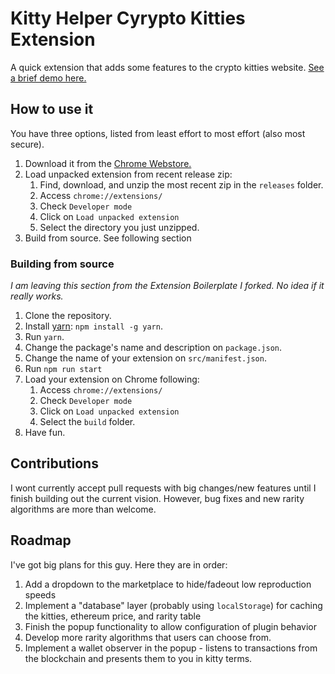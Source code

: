 # Kitty Helper Cyrypto Kitties Extension

A quick extension that adds some features to the crypto kitties website. [See a brief demo here.](https://gfycat.com/gifs/detail/GrotesqueYellowBlowfish)

## How to use it
You have three options, listed from least effort to most effort (also most secure).

1. Download it from the [Chrome Webstore.](https://chrome.google.com/webstore/detail/kitty-helper/dceabgpbnaimhibdgjdhgbabiocgimhb)
2. Load unpacked extension from recent release zip:
    1. Find, download, and unzip the most recent zip in the `releases` folder.
    2. Access `chrome://extensions/`
    3. Check `Developer mode`
    4. Click on `Load unpacked extension`
    5. Select the directory you just unzipped.
3. Build from source. See following section

### Building from source
*I am leaving this section from the Extension Boilerplate I forked. No idea if it really works.*

1. Clone the repository.
2. Install [yarn](https://yarnpkg.com): `npm install -g yarn`.
3. Run `yarn`.
4. Change the package's name and description on `package.json`.
5. Change the name of your extension on `src/manifest.json`.
6. Run `npm run start`
7. Load your extension on Chrome following:
    1. Access `chrome://extensions/`
    2. Check `Developer mode`
    3. Click on `Load unpacked extension`
    4. Select the `build` folder.
8. Have fun.

## Contributions
I wont currently accept pull requests with big changes/new features until I finish building out the current vision.
However, bug fixes and new rarity algorithms are more than welcome. 

## Roadmap
I've got big plans for this guy. Here they are in order:
1. Add a dropdown to the marketplace to hide/fadeout low reproduction speeds
2. Implement a "database" layer (probably using `localStorage`) for caching the kitties, ethereum price, and rarity table
3. Finish the popup functionality to allow configuration of plugin behavior
4. Develop more rarity algorithms that users can choose from. 
5. Implement a wallet observer in the popup - listens to transactions from the blockchain and presents them to you in kitty terms.

